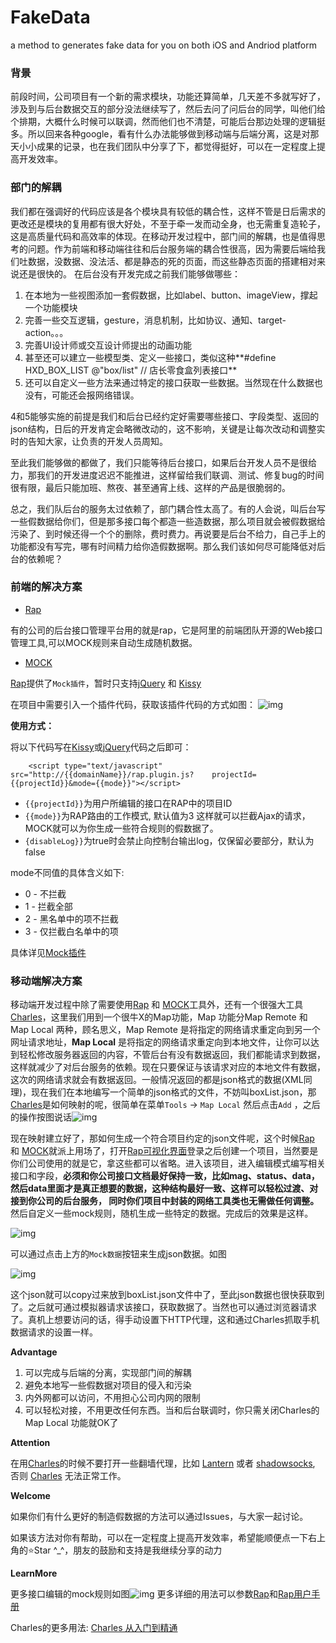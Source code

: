 # FakeData
a method to generates fake data for you on both iOS and Andriod platform
### 背景
前段时间，公司项目有一个新的需求模块，功能还算简单，几天差不多就写好了，涉及到与后台数据交互的部分没法继续写了，然后去问了问后台的同学，叫他们给个排期，大概什么时候可以联调，然而他们也不清楚，可能后台那边处理的逻辑挺多。所以回来各种google，看有什么办法能够做到移动端与后端分离，这是对那天小小成果的记录，也在我们团队中分享了下，都觉得挺好，可以在一定程度上提高开发效率。
### 部门的解耦
我们都在强调好的代码应该是各个模块具有较低的耦合性，这样不管是日后需求的更改还是模块的复用都有很大好处，不至于牵一发而动全身，也无需重复造轮子，这是高质量代码和高效率的体现。在移动开发过程中，部门间的解耦，也是值得思考的问题。作为前端和移动端往往和后台服务端的耦合性很高，因为需要后端给我们吐数据，没数据、没法活、都是静态的死的页面，而这些静态页面的搭建相对来说还是很快的。
在后台没有开发完成之前我们能够做哪些：

1. 在本地为一些视图添加一套假数据，比如label、button、imageView，撑起一个功能模块
2. 完善一些交互逻辑，gesture，消息机制，比如协议、通知、target-action。。。
3. 完善UI设计师或交互设计师提出的动画功能
4. 甚至还可以建立一些模型类、定义一些接口，类似这种**#define HXD_BOX_LIST @"box/list" // 店长零食盒列表接口**
5. 还可以自定义一些方法来通过特定的接口获取一些数据。当然现在什么数据也没有，可能还会报网络错误。

4和5能够实施的前提是我们和后台已经约定好需要哪些接口、字段类型、返回的json结构，日后的开发肯定会略微改动的，这不影响，关键是让每次改动和调整实时的告知大家，让负责的开发人员周知。

至此我们能够做的都做了，我们只能等待后台接口，如果后台开发人员不是很给力，那我们的开发进度迟迟不能推进，这样留给我们联调、测试、修复bug的时间很有限，最后只能加班、熬夜、甚至通宵上线、这样的产品是很脆弱的。

总之，我们队后台的服务太过依赖了，部门耦合性太高了。有的人会说，叫后台写一些假数据给你们，但是那多接口每个都造一些造数据，那么项目就会被假数据给污染了、到时候还得一个个的删除，费时费力。再说要是后台不给力，自己手上的功能都没有写完，哪有时间精力给你造假数据啊。那么我们该如何尽可能降低对后台的依赖呢？
### 前端的解决方案
* [Rap](https://github.com/thx/RAP)

有的公司的后台接口管理平台用的就是rap，它是阿里的前端团队开源的Web接口管理工具,可以MOCK规则来自动生成随机数据。

* [MOCK](http://mockjs.com)

[Rap](https://github.com/thx/RAP)提供了```Mock插件```，暂时只支持[jQuery](https://github.com/jquery/jquery) 和 [Kissy](https://github.com/kissyteam/kissy)

在项目中需要引入一个插件代码，获取该插件代码的方式如图：
![img](https://raw.githubusercontent.com/Beyond-Chao/FakeData/master/images/pluginCode.png)

**使用方式：**

将以下代码写在[Kissy](https://github.com/kissyteam/kissy)或[jQuery](https://github.com/jquery/jquery)代码之后即可：

```
	<script type="text/javascript" src="http://{{domainName}}/rap.plugin.js?	projectId={{projectId}}&mode={{mode}}"></script>
```

* `{{projectId}}`为用户所编辑的接口在RAP中的项目ID
* `{{mode}}`为RAP路由的工作模式, 默认值为3
这样就可以拦截Ajax的请求，MOCK就可以为你生成一些符合规则的假数据了。
* `{disableLog}}`为true时会禁止向控制台输出log，仅保留必要部分，默认为false

mode不同值的具体含义如下:

* 0 - 不拦截
* 1 - 拦截全部
* 2 - 黑名单中的项不拦截
* 3 - 仅拦截白名单中的项

具体详见[Mock插件](https://github.com/thx/RAP/wiki/user_manual_cn#mock插件)

### 移动端解决方案  
移动端开发过程中除了需要使用[Rap](https://github.com/thx/RAP) 和 [MOCK](http://mockjs.com)工具外，还有一个很强大工具[Charles](https://www.charlesproxy.com)，这里我们用到一个很牛X的Map功能，Map 功能分Map Remote 和 Map Local 两种，顾名思义，Map Remote 是将指定的网络请求重定向到另一个网址请求地址，**Map Local** 是将指定的网络请求重定向到本地文件，让你可以达到轻松修改服务器返回的内容，不管后台有没有数据返回，我们都能请求到数据，这样就减少了对后台服务的依赖。现在只要保证与该请求对应的本地文件有数据，这次的网络请求就会有数据返回。一般情况返回的都是json格式的数据(XML同理)，现在我们在本地编写一个简单的json格式的文件，不妨叫boxList.json，那[Charles](https://www.charlesproxy.com)是如何映射的呢，很简单在菜单`Tools` -> `Map Local` 然后点击`Add` ，之后的操作按图说话![img](https://raw.githubusercontent.com/Beyond-Chao/FakeData/master/images/mapLocal.png)

现在映射建立好了，那如何生成一个符合项目约定的json文件呢，这个时候[Rap](https://github.com/thx/RAP) 和 [MOCK](http://mockjs.com)就派上用场了，打开[Rap可视化界面](http://rap.taobao.org/org/index.do)登录之后创建一个项目，当然要是你们公司使用的就是它，拿这些都可以省略。进入该项目，进入编辑模式编写相关接口和字段，**必须和你公司接口文档最好保持一致，比如mag、status、data，然后data里面才是真正想要的数据，这种结构最好一致、这样可以轻松过渡、对接到你公司的后台服务， 同时你们项目中封装的网络工具类也无需做任何调整。** 然后自定义一些mock规则，随机生成一些特定的数据。完成后的效果是这样。

![img](https://raw.githubusercontent.com/Beyond-Chao/FakeData/master/images/APIDetail.png)

可以通过点击上方的`Mock数据`按钮来生成json数据。如图

![img](https://raw.githubusercontent.com/Beyond-Chao/FakeData/master/images/previewContent.png)

这个json就可以copy过来放到boxList.json文件中了，至此json数据也很快获取到了。之后就可通过模拟器请求该接口，获取数据了。当然也可以通过浏览器请求了。真机上想要访问的话，得手动设置下HTTP代理，这和通过Charles抓取手机数据请求的设置一样。

**Advantage**

1. 可以完成与后端的分离，实现部门间的解耦
2. 避免本地写一些假数据对项目的侵入和污染
3. 内外网都可以访问，不用担心公司内网的限制
4. 可以轻松对接，不用更改任何东西。当和后台联调时，你只需关闭Charles的 Map Local 功能就OK了

**Attention**

在用[Charles](https://www.charlesproxy.com)的时候不要打开一些翻墙代理，比如 [Lantern](https://github.com/getlantern/lantern) 或者 [shadowsocks](https://github.com/shadowsocks), 否则 [Charles](https://www.charlesproxy.com) 无法正常工作。

**Welcome**

如果你们有什么更好的制造假数据的方法可以通过Issues，与大家一起讨论。

如果该方法对你有帮助，可以在一定程度上提高开发效率，希望能顺便点一下右上角的⭐️Star ^_^，朋友的鼓励和支持是我继续分享的动力

**LearnMore**

更多接口编辑的mock规则如图![img](https://raw.githubusercontent.com/Beyond-Chao/FakeData/master/images/mockRegulation.png)
更多详细的用法可以参数[Rap](https://github.com/thx/RAP)和[Rap用户手册](https://github.com/thx/RAP/wiki/user_manual_cn)

Charles的更多用法: [Charles 从入门到精通](http://blog.devtang.com/2015/11/14/charles-introduction/)

